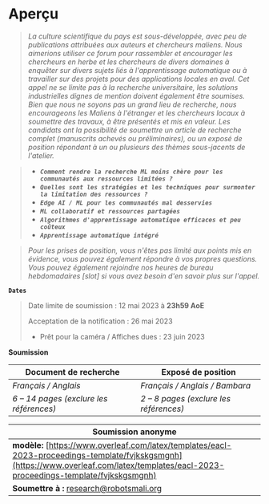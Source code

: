 # Aperçu

> *La culture scientifique du pays est sous-développée, avec peu de publications attribuées aux auteurs et chercheurs maliens. Nous aimerions utiliser ce forum pour rassembler et encourager les chercheurs en herbe et les chercheurs de divers domaines à enquêter sur divers sujets liés à l'apprentissage automatique ou à travailler sur des projets pour des applications locales en aval. Cet appel ne se limite pas à la recherche universitaire, les solutions industrielles dignes de mention doivent également être soumises. Bien que nous ne soyons pas un grand lieu de recherche, nous encourageons les Maliens à l'étranger et les chercheurs locaux à soumettre des travaux, à être présentés et mis en valeur. Les candidats ont la possibilité de soumettre un article de recherche complet (manuscrits achevés ou préliminaires), ou un exposé de position répondant à un ou plusieurs des thèmes sous-jacents de l'atelier.*

> * ***`Comment rendre la recherche ML moins chère pour les communautés aux ressources limitées ?`***
> * ***`Quelles sont les stratégies et les techniques pour surmonter la limitation des ressources ?`***
> * ***`Edge AI / ML pour les communautés mal desservies`***
> * ***`ML collaboratif et ressources partagées`***
> * ***`Algorithmes d'apprentissage automatique efficaces et peu coûteux`***
> * ***`Apprentissage automatique intégré`***

> *Pour les prises de position, vous n'êtes pas limité aux points mis en évidence, vous pouvez également répondre à vos propres questions. Vous pouvez également rejoindre nos heures de bureau hebdomadaires [slot] si vous avez besoin d'en savoir plus sur l'appel.*

**`Dates`**

> Date limite de soumission : 12 mai 2023 à **23h59 AoE**
>
> Acceptation de la notification : 26 mai 2023
>
> * Prêt pour la caméra / Affiches dues : 23 juin 2023

**Soumission**

| Document de recherche                        | Exposé de position                         |
| -------------------------------------------- | ------------------------------------------- |
| *Français / Anglais*                      | *Français / Anglais / Bambara*           |
| *6 – 14 pages (exclure les références)* | *2 – 8 pages (exclure les références)* |

| **Soumission anonyme**                                                                                                                                                                  |
| --------------------------------------------------------------------------------------------------------------------------------------------------------------------------------------------- |
| **modèle:** [https://www.overleaf.com/latex/templates/eacl-2023-proceedings-template/fvjkskgsmgnh](https://www.overleaf.com/latex/templates/eacl-2023-proceedings-template/fvjkskgsmgnh) |
| **Soumettre à :** [research@robotsmali.org](mailto:research@robotsmali.org)                                                                                                             |
